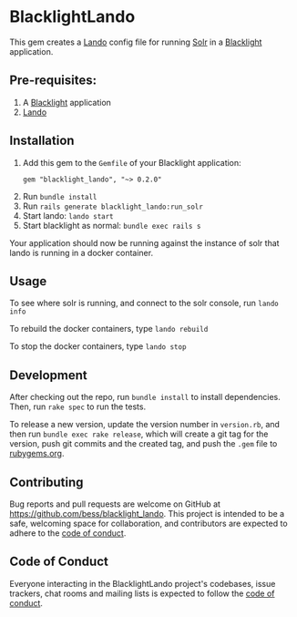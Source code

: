 # BlacklightLando

This gem creates a [Lando](https://lando.dev/) config file for running [Solr](https://solr.apache.org/) in a [Blacklight](https://github.com/projectblacklight/blacklight) application. 

## Pre-requisites: 
1. A [Blacklight](https://github.com/projectblacklight/blacklight) application
2. [Lando](https://lando.dev/)

## Installation
1. Add this gem to the `Gemfile` of your Blacklight application:
   ```
   gem "blacklight_lando", "~> 0.2.0"
   ```
2. Run `bundle install`
3. Run `rails generate blacklight_lando:run_solr`
4. Start lando: `lando start`
5. Start blacklight as normal: `bundle exec rails s`

Your application should now be running against the instance of solr that lando is running in a docker container.

## Usage

To see where solr is running, and connect to the solr console, run `lando info`

To rebuild the docker containers, type `lando rebuild`

To stop the docker containers, type `lando stop`

## Development

After checking out the repo, run `bundle install` to install dependencies. Then, run `rake spec` to run the tests. 

To release a new version, update the version number in `version.rb`, and then run `bundle exec rake release`, which will create a git tag for the version, push git commits and the created tag, and push the `.gem` file to [rubygems.org](https://rubygems.org).

## Contributing

Bug reports and pull requests are welcome on GitHub at https://github.com/bess/blacklight_lando. This project is intended to be a safe, welcoming space for collaboration, and contributors are expected to adhere to the [code of conduct](https://github.com/bess/blacklight_lando/blob/main/CODE_OF_CONDUCT.md).

## Code of Conduct

Everyone interacting in the BlacklightLando project's codebases, issue trackers, chat rooms and mailing lists is expected to follow the [code of conduct](https://github.com/bess/blacklight_lando/blob/main/CODE_OF_CONDUCT.md).

